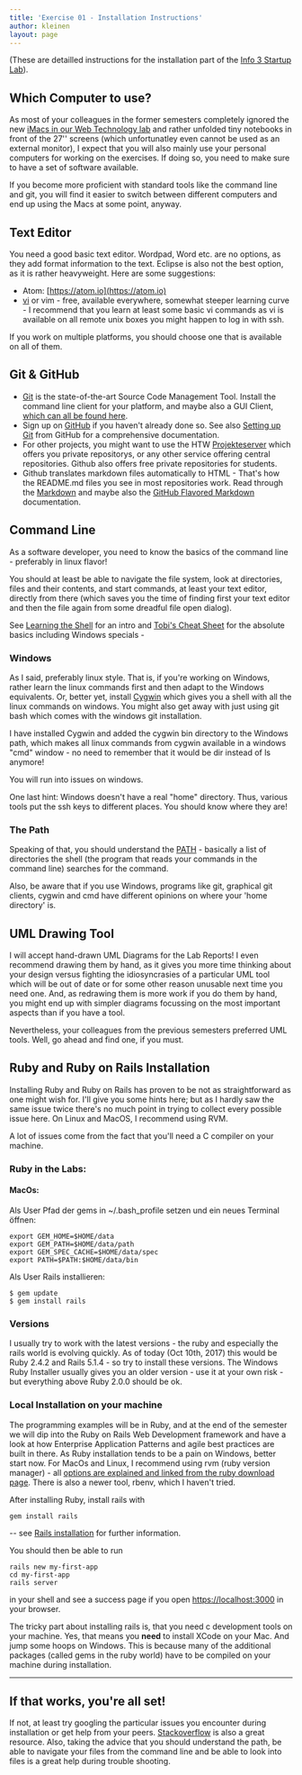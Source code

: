 ```yaml
---
title: 'Exercise 01 - Installation Instructions'
author: kleinen
layout: page
---
```


(These are detailled instructions for the installation part of the [Info 3 Startup Lab](../lab-01-startup)).

## Which Computer to use?

As most of your colleagues in the former semesters completely ignored the new [iMacs in our Web Technology lab](https://imi-bachelor.htw-berlin.de/studium/labore/web-technology/) and rather unfolded tiny notebooks in front of the 27'' screens (which unfortunatley even cannot be used as an external monitor), I expect that you will also mainly use your personal computers for working on the exercises. If doing so, you need to make sure to have a set of software available.

If you become more proficient with standard tools like the command line and git, you will find it easier to switch between different computers and end up using the Macs at some point, anyway.


## Text Editor
You need a good basic text editor. Wordpad, Word etc. are no options, as they add format information to the text. Eclipse is also not the best option, as it is rather heavyweight.
Here are some suggestions:

  * Atom: [https://atom.io](https://atom.io)
  * [vi](https://en.wikipedia.org/wiki/Vi) or vim - free, available everywhere, somewhat steeper learning curve - I recommend that you learn at least some basic vi commands as vi is available on all remote unix boxes you might happen to log in with ssh.

If you work on multiple platforms, you should choose one that is available on all of them.

## Git & GitHub

* [Git](https://git-scm.com/) is the state-of-the-art Source Code Management Tool. Install the command line client for your platform, and maybe also a GUI Client, [which can all be found here](https://git-scm.com/download/).
* Sign up on [GitHub](https://github.com/) if you haven't already done so. See also
[Setting up Git](https://help.github.com/articles/set-up-git) from GitHub for a comprehensive documentation.
* For other projects, you might want to use the HTW [Projekteserver](https://studi.f4.htw-berlin.de/www/) which offers you private repositorys, or any other service offering
central repositories. Github also offers free private repositories for students.
* Github translates markdown files automatically to HTML - That's how the README.md files you see in most repositories work. Read through the [Markdown](https://help.github.com/articles/markdown-basics) and maybe also the [GitHub Flavored Markdown](https://help.github.com/articles/github-flavored-markdown) documentation.

## Command Line
As a software developer, you need to know the basics of the command line - preferably in linux flavor!

You should at least be able to navigate the file system, look at directories, files and their contents, and start commands, at least your text editor, directly from there (which saves you the time of finding first your text editor and then the file again from some dreadful file open dialog).

See [Learning the Shell](https://linuxcommand.org/lc3_learning_the_shell.php) for an intro
and [Tobi's Cheat Sheet](https://pragtob.github.io/rails-beginner-cheatsheet/) for the absolute basics including Windows specials -

### Windows
As I said, preferably linux style. That is, if you're working on Windows, rather learn the linux commands first and then adapt to the Windows equivalents. Or, better yet, install [Cygwin](https://www.cygwin.com/) which gives you a shell with all the linux commands on windows. You might also get away with just using git bash which comes with the windows git installation.

I have installed Cygwin and added the cygwin bin directory to the Windows path, which makes all linux commands from cygwin available in a windows "cmd" window - no need to remember that it would be dir instead of ls anymore!

You will run into issues on windows.

One last hint: Windows doesn't have a real "home" directory. Thus, various tools put the ssh keys to different places. You should know where they are!

### The Path

Speaking of that, you should understand the [PATH](http://www.linfo.org/path_env_var.html) - basically a list of directories the shell (the program that reads your commands in the command line) searches for the command.

Also, be aware that if you use Windows, programs like git, graphical git clients, cygwin and cmd have different opinions on where your 'home directory' is.


## UML Drawing Tool

I will accept hand-drawn UML Diagrams for the Lab Reports! I even recommend drawing them by hand, as it gives you more time thinking about your design versus fighting the idiosyncrasies of a particular UML tool which will be out of date or for some other reason unusable next time you need one. And, as redrawing them is more work if you do them by hand, you might end up with simpler diagrams focussing on the most important aspects than if you have a tool.

Nevertheless, your colleagues from the previous semesters preferred UML tools. Well, go ahead and find one, if you must.


## Ruby and Ruby on Rails Installation

Installing Ruby and Ruby on Rails has proven to be not as straightforward as one might wish for. I'll give you some hints here; but as I hardly saw the same issue twice there's no much point in trying to collect every possible issue here. On Linux and MacOS, I recommend using RVM.

A lot of issues come from the fact that you'll need a C compiler on your machine.

### Ruby in the Labs:

#### MacOs:

Als  User Pfad der gems in ~/.bash_profile setzen und ein neues Terminal öffnen:

    export GEM_HOME=$HOME/data
    export GEM_PATH=$HOME/data/path
    export GEM_SPEC_CACHE=$HOME/data/spec
    export PATH=$PATH:$HOME/data/bin

Als User Rails installieren:

    $ gem update
    $ gem install rails


### Versions

I usually try to work with the latest versions - the ruby and especially the rails world is evolving quickly. As of today (Oct 10th, 2017) this would be Ruby 2.4.2 and Rails 5.1.4 - so try to install these versions.
The Windows Ruby Installer usually gives you an older version - use it at your own risk - but everything above Ruby 2.0.0 should be ok.

### Local Installation on your machine
The programming examples will be in Ruby, and at the end of the semester we will dip into the Ruby on Rails Web Development framework and have a look at how Enterprise Application Patterns and agile best practices are built in there. As Ruby installation tends to be a pain on Windows, better start now.
For MacOs and Linux, I recommend using rvm (ruby version manager) - all [options are explained and linked from the ruby download page](https://www.ruby-lang.org/en/downloads/). There is also a newer tool, rbenv, which I haven't tried.


After installing Ruby, install rails with

    gem install rails

-- see [Rails installation](https://guides.rubyonrails.org/getting_started.html#installing-rails) for further information.

You should then be able to run

    rails new my-first-app
    cd my-first-app
    rails server

in your shell and see a success page if you open [https://localhost:3000](https://localhost:3000) in your browser.

The tricky part about installing rails is, that you need c development tools on your machine. Yes, that means you **need** to install XCode on your Mac. And jump some hoops on Windows. This is because many of the additional packages (called gems in the ruby world) have to be compiled on your machine during installation.

***

## If that works, you're all set!

If not, at least try googling the particular issues you encounter during installation or get help from your peers. [Stackoverflow](https://stackoverflow.com/) is also a great resource. Also, taking the advice that you should understand the path, be able to navigate your files from the command line and be able to look into files is a great help during trouble shooting.
